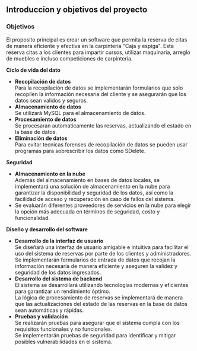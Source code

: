 ## Introduccion y objetivos del proyecto
### Objetivos
El proposito principal es crear un software que permita la reserva de citas de manera eficiente y efectiva en la carpinteria "Caja y espiga". Esta reserva citas a los clientes para impartir cursos, utilizar maquinaria, arreglo de muebles e incluso competiciones de carpinteria.  

**Ciclo de vida del dato**  
- **Recopilación de datos**  
Para la recopilación de datos se implementarán formularios que solo recopilen la información necesaria del cliente y se asegurarán que los datos sean validos y seguros.
- **Almacenamiento de datos**  
Se utilizará MySQL para el almacenamiento de datos.  
- **Procesamiento de datos**  
Se procesaran automaticamente las reservas, actualizando el estado en la base de datos.  
- **Eliminación de datos**  
Para evitar tecnicas forenses de recopilación de datos se pueden usar programas para sobrescribir los datos como SDelete.  

**Seguridad**  

- **Almacenamiento en la nube**  
Además del almacenamiento en bases de datos locales, se implementará una solución de almacenamiento en la nube para garantizar la disponibilidad y seguridad de los datos, así como la facilidad de acceso y recuperación en caso de fallos del sistema.
- Se evaluarán diferentes proveedores de servicios en la nube para elegir la opción más adecuada en términos de seguridad, costo y funcionalidad.  

**Diseño y desarrollo del software**  
- **Desarrollo de la interfaz de usuario**  
Se diseñará una interfaz de usuario amigable e intuitiva para facilitar el uso del sistema de reservas por parte de los clientes y administradores.  
Se implementarán formularios de entrada de datos que recojan la información necesaria de manera eficiente y aseguren la validez y seguridad de los datos ingresados.   
- **Desarrollo del sistema de backend**  
El sistema se desarrollará utilizando tecnologías modernas y eficientes para garantizar un rendimiento óptimo.  
La lógica de procesamiento de reservas se implementará de manera que las actualizaciones del estado de las reservas en la base de datos sean automáticas y rápidas.  
- **Pruebas y validación**  
Se realizarán pruebas para asegurar que el sistema cumpla con los requisitos funcionales y no funcionales.  
Se implementarán pruebas de seguridad para identificar y mitigar posibles vulnerabilidades en el sistema.  
